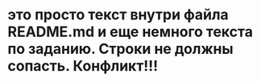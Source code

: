 # это просто текст внутри файла README.md и еще немного текста по заданию. Строки не должны сопасть. Конфликт!!!
